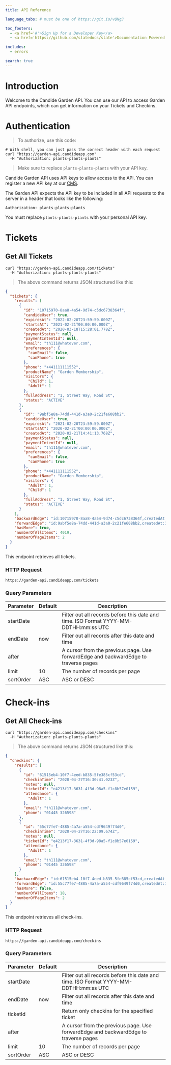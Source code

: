 ```yaml
---
title: API Reference

language_tabs: # must be one of https://git.io/vQNgJ

toc_footers:
  - <a href='#'>Sign Up for a Developer Key</a>
  - <a href='https://github.com/slatedocs/slate'>Documentation Powered by Slate</a>

includes:
  - errors

search: true
---
```


# Introduction

Welcome to the Candide Garden API. You can use our API to access Garden API endpoints, which can get information on your Tickets and Checkins.

# Authentication

> To authorize, use this code:

```shell
# With shell, you can just pass the correct header with each request
curl "https://garden-api.candideapp.com"
  -H "Authorization: plants-plants-plants"
```

> Make sure to replace `plants-plants-plants` with your API key.

Candide Garden API uses API keys to allow access to the API. You can register a new API key at our [CMS](https://cms.candideapp.com/api-keys).

The Garden API expects the API key to be included in all API requests to the server in a header that looks like the following:

`Authorization: plants-plants-plants`

<aside class="notice">
You must replace <code>plants-plants-plants</code> with your personal API key.
</aside>

# Tickets

## Get All Tickets

```shell
curl "https://garden-api.candideapp.com/tickets"
  -H "Authorization: plants-plants-plants"
```

> The above command returns JSON structured like this:

```json
{
  "tickets": {
    "results": [
      {
        "id": "10715970-8aa8-4a54-9d74-c5dc6738364f",
        "candideUser": true,
        "expiresAt": "2022-02-20T23:59:59.000Z",
        "startsAt": "2021-02-21T00:00:00.000Z",
        "createdAt": "2020-03-18T15:28:01.778Z",
        "paymentStatus": null,
        "paymentIntentId": null,
        "email": "th111@whatever.com",
        "preferences": {
          "canEmail": false,
          "canPhone": true
        },
        "phone": "+441111111552",
        "productName": "Garden Membership",
        "visitors": {
          "Child": 1,
          "Adult": 1
        },
        "fullAddress": "1, Street Way, Road St",
        "status": "ACTIVE"
      },
      {
        "id": "9abf5e8a-74dd-441d-a3a0-2c21fe608bb2",
        "candideUser": true,
        "expiresAt": "2021-02-20T23:59:59.000Z",
        "startsAt": "2020-02-21T00:00:00.000Z",
        "createdAt": "2020-02-21T14:41:13.768Z",
        "paymentStatus": null,
        "paymentIntentId": null,
        "email": "th111@whatever.com",
        "preferences": {
          "canEmail": false,
          "canPhone": true
        },
        "phone": "+441111111552",
        "productName": "Garden Membership",
        "visitors": {
          "Adult": 1,
          "Child": 1
        },
        "fullAddress": "1, Street Way, Road St",
        "status": "ACTIVE"
      }
    ],
    "backwardEdge": "id:10715970-8aa8-4a54-9d74-c5dc6738364f,createdAt:1591369643939",
    "forwardEdge": "id:9abf5e8a-74dd-441d-a3a0-2c21fe608bb2,createdAt:1591365113606",
    "hasMore": true,
    "numberOfAllItems": 4019,
    "numberOfPageItems": 2
  }
}
```

This endpoint retrieves all tickets.

### HTTP Request

`https://garden-api.candideapp.com/tickets`

### Query Parameters

| Parameter | Default | Description                                                                          |
| --------- | ------- | ------------------------------------------------------------------------------------ |
| startDate |         | Filter out all records before this date and time. ISO Format YYYY-MM-DDTHH:mm:ss UTC |
| endDate   | now     | Filter out all records after this date and time                                      |
| after     |         | A cursor from the previous page. Use forwardEdge and backwardEdge to traverse pages  |
| limit     | 10      | The number of records per page                                                       |
| sortOrder | ASC     | ASC or DESC                                                                          |

# Check-ins

## Get All Check-ins

```shell
curl "https://garden-api.candideapp.com/checkins"
  -H "Authorization: plants-plants-plants"
```

> The above command returns JSON structured like this:

```json
{
  "checkins": {
    "results": [
      {
        "id": "61515eb4-10f7-4eed-b835-5fe385cf53cd",
        "checkinTime": "2020-04-27T16:30:41.023Z",
        "notes": null,
        "ticketId": "e4213f17-3631-4f3d-98a5-f1c8b57e0159",
        "attendance": {
          "Adult": 1
        },
        "email": "th111@whatever.com",
        "phone": "01445 326598"
      },
      {
        "id": "55c77fe7-4885-4a7a-a554-cdf9649f74d0",
        "checkinTime": "2020-04-27T16:22:09.674Z",
        "notes": null,
        "ticketId": "e4213f17-3631-4f3d-98a5-f1c8b57e0159",
        "attendance": {
          "Adult": 1
        },
        "email": "th111@whatever.com",
        "phone": "01445 326598"
      }
    ],
    "backwardEdge": "id:61515eb4-10f7-4eed-b835-5fe385cf53cd,createdAt:1591092074828",
    "forwardEdge": "id:55c77fe7-4885-4a7a-a554-cdf9649f74d0,createdAt:1582733078354",
    "hasMore": false,
    "numberOfAllItems": 18,
    "numberOfPageItems": 2
  }
}
```

This endpoint retrieves all check-ins.

### HTTP Request

`https://garden-api.candideapp.com/checkins`

### Query Parameters

| Parameter | Default | Description                                                                          |
| --------- | ------- | ------------------------------------------------------------------------------------ |
| startDate |         | Filter out all records before this date and time. ISO Format YYYY-MM-DDTHH:mm:ss UTC |
| endDate   | now     | Filter out all records after this date and time                                      |
| ticketId  |         | Return only checkins for the specified ticket                                        |
| after     |         | A cursor from the previous page. Use forwardEdge and backwardEdge to traverse pages  |
| limit     | 10      | The number of records per page                                                       |
| sortOrder | ASC     | ASC or DESC                                                                          |
